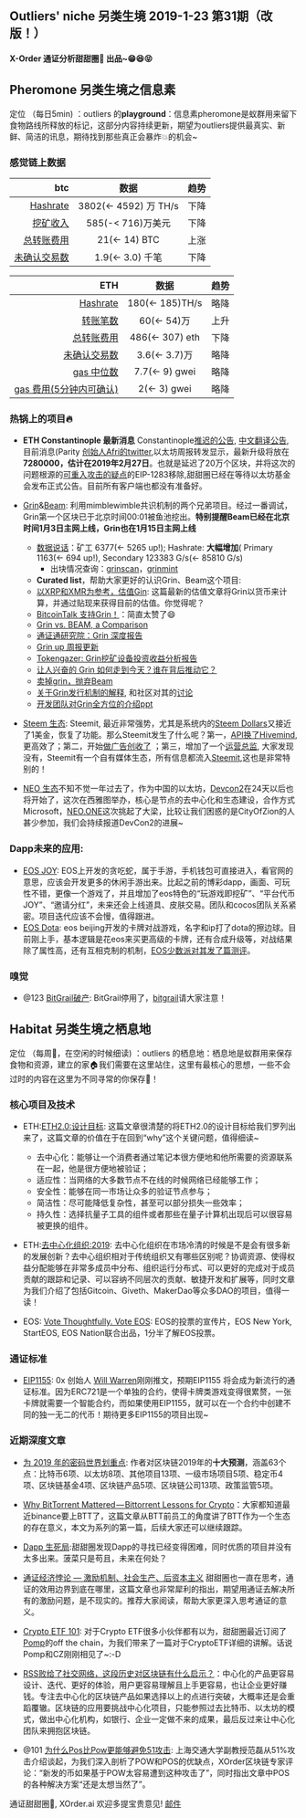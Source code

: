 

## Outliers' niche 另类生境 2019-1-23 第31期（改版！）

#### X-Order 通证分析甜甜圈🍩 出品~😁😆😝 


## Pheromone 另类生境之信息素
定位 （每日5min)  ：outliers 的**playground**：信息素pheromone是蚁群用来留下食物路线所释放的标记，这部分内容持续更新，期望为outliers提供最真实、新鲜、简洁的讯息，期待找到那些真正会暴炸💥的机会~
 
### 感觉链上数据

| btc | 数据 | 趋势|
|---:|:--:|:--|
| [Hashrate](https://www.blockchain.com/charts/hash-rate)| 3802(<- 4592) 万 TH/s| 下降|
| [挖矿收入](https://www.blockchain.com/charts/miners-revenue) | 585(-< 716)万美元 | 下降|
| [总转账费用](https://www.blockchain.com/charts/transaction-fees) | 21(<- 14) BTC | 上涨|
| [未确认交易数](https://www.blockchain.com/zh-cn/btc/unconfirmed-transactions) | 1.9(<- 3.0) 千笔 |下降|


|ETH | 数据 | 趋势|
|--:|:--:|:--:|
|[Hashrate](https://etherscan.io/chart/hashrate)| 180(<- 185)TH/s| 略降|
|[转账笔数](https://etherscan.io/chart/tx)|60(<- 54)万|上升|
|[总转账费用](https://etherscan.io/chart/transactionfee)| 486(<- 307) eth| 下降|
|[未确认交易数](https://etherscan.io/chart/pendingtx)| 3.6(<- 3.7)万 | 略降|
|[gas 中位数](https://ethgasstation.info/)| 7.7(<- 9) gwei | 略降|
|[gas 费用(5分钟内可确认)](https://ethgasstation.info/)| 2(<- 3) gwei | 略降|


### 热锅上的项目🔥
- **ETH Constantinople 最新消息** Constantinople[推迟的公告](https://blog.ethereum.org/2019/01/15/security-alert-ethereum-constantinople-postponement/), [中文翻译公告](https://ethfans.org/posts/security-alert-ethereum-constantinople-postponement), 目前消息(Parity [创始人Afri的twitter](https://twitter.com/5chdn/status/1086285718710816768),以太坊周报转发显示，最新升级将放在**7280000，估计在2019年2月27日**。也就是延迟了20万个区块，并将这次的问题根源的[可重入攻击的疑点](https://medium.com/chainsecurity/constantinople-enables-new-reentrancy-attack-ace4088297d9)的EIP-1283移除,甜甜圈已经在等待以太坊基金会发布正式公告。目前所有客户端也都没有准备好。


- [Grin](https://grin-tech.org/)&[Beam](https://www.beam.mw/): 利用mimblewimble共识机制的两个兄弟项目。经过一番调试，Grin第一个区块已于北京时间00:01被鱼池挖出。**特别提醒Beam已经在北京时间1月3日主网上线，Grin也在1月15日主网上线**
	- [数据说话](https://grinmint.com/pages/index.html)：矿工 6377(<- 5265 up!); Hashrate: **大幅增加**( Primary 1163(<- 694 up!), Secondary 123383 G/s(<- 85810 G/s)  
		- 出块情况查询：[grinscan](http://grinscan.net)，[grinmint](https://grinmint.com/)
	- **Curated list**，帮助大家更好的认识Grin、Beam这个项目: 
	- [以XRP和XMR为参考，估值Gin](https://mp.weixin.qq.com/s/fcxnjN0TWjD4FoK8A1KH4g): 这篇最新的估值文章将Grin以货币来计算，并通过贴现来获得目前的估值。你觉得呢？
	- [BitcoinTalk 支持Grin！](https://bitcointalk.org/index.php?topic=5098450.0)：简直太赞了😄
	- [Grin vs. BEAM, a Comparison](https://tlu.tarilabs.com/protocols/grin-beam-comparison/MainReport.html)
	- [通证通研究院：Grin 深度报告](https://www.chainnews.com/articles/182565597152.htm)
	- [Grin up 周报更新](https://grinnews.substack.com/)
	- [Tokengazer: Grin挖矿设备投资收益分析报告](http://www.tokengazer.com/#/reportDetail?id=64)
	- [让人兴奋的 Grin 如何走到今天？谁在背后推动它？](https://mp.weixin.qq.com/s/1OCmswCxaoo-2BHGEU5KrQ)
	- [卖掉grin，抛弃Beam](https://www.shenliancaijing.com/portal/activity/activedetail.html?id=4366) 
	- [关于Grin发行机制的解释](https://medium.com/@CryptoProfG), 和社区对其的[讨论](https://www.grin-forum.org/t/emmission-rate-of-grin/171)
	- [开发团队对Grin全方位的介绍ppt](https://github.com/mimblewimble/grin-pm/tree/master/presentations/grincon0)


- [Steem 生态](https://steem.com/): Steemit, 最近非常强势，尤其是系统内的[Steem Dollars](https://coinmarketcap.com/currencies/steem-dollars/#charts)又接近了1美金，恢复了功能。那么Steemit发生了什么呢？第一，[API换了Hivemind](https://steemit.com/hivemind/@steemitblog/hivemind-is-live),更高效了；第二，开始[做广告创收了](https://steemit.com/steemit/@steemitblog/testing-ads-on-steemit-com) ；第三，增加了一个[运营总监](https://steemit.com/steemit/@steemitblog/steemit-inc-leadership-changes), 大家发现没有，Steemit有一个自有媒体生态，所有信息都流入[Steemit](https://steemit.com/),这也是非常特别的！

- [NEO 生态](https://neo.org/)不知不觉一年过去了，作为中国的以太坊，[Devcon2](https://devcon.neo.org/)在24天以后也将开始了，这次在西雅图举办，核心是节点的去中心化和生态建设，合作方式Microsoft，[NEO.ONE](https://neo-one.io/)这次挑起了大梁，比较让我们困惑的是CityOfZion的人甚少参加，我们会持续报道DevCon2的进展~ 


### Dapp未来的应用: 
- [EOS JOY](https://www.eosjoy.io?user=runyuwang123): EOS上开发的贪吃蛇，属于手游，手机钱包可直接进入，看官网的意思，应该会开发更多的休闲手游出来。比起之前的博彩dapp，画面、可玩性不错，更像一个游戏了，并且增加了eos特色的“玩游戏即挖矿”、“平台代币JOY”、“邀请分红”，未来还会上线道具、皮肤交易。团队和cocos团队关系紧密。项目迭代应该不会慢，值得跟进。
- [EOS Dota](http://www.eosdota.com/): eos beijing开发的卡牌对战游戏，名字和ip打了dota的擦边球。目前刚上手，基本逻辑是花eos来买更高级的卡牌，还有合成升级等，对战结果除了属性高，还有互相克制的机制，[EOS少数派对其发了篇测评](https://mp.weixin.qq.com/s/nJK_XuVKAaAA7CAHLDRYRQ)。

### 嗅觉
- @123 [BitGrail破产](https://twitter.com/BitGrail/status/991666798583001089?ref_src=twsrc%5Etfw%7Ctwcamp%5Eembeddedtimeline%7Ctwterm%5Eprofile%3ABitGrail%7Ctwcon%5Etimelinechrome&ref_url=https%3A%2F%2Fbitgrail.com%2F): BitGrail停用了，[bitgrail](https://bitgrail.com/)请大家注意！

## Habitat 另类生境之栖息地
定位 （每周🍵，在空闲的时候细读) ：outliers 的栖息地：栖息地是蚁群用来保存食物和资源，建立的家🏠我们需要在这里站住，这里有最核心的思想，一些不会过时的内容在这里为不同寻常的你保存🌲！

### 核心项目及技术
- ETH:[ETH2.0:设计目标](https://media.consensys.net/exploring-the-ethereum-2-0-design-goals-fd2d901b4c01): 这篇文章很清楚的将ETH2.0的设计目标给我们罗列出来了，这篇文章的价值在于在回到“why”这个关键问题，值得细读~
	- 去中心化：能够让一个消费者通过笔记本很方便地和他所需要的资源联系在一起，他是很方便地被验证；
	- 适应性：当网络的大多数节点不在线的时候网络已经能够工作；
	- 安全性：能够在同一市场让众多的验证节点参与；
	- 简洁性：尽可能降低复杂性，甚至可以部分损失一些效率；
	- 持久性：选择抗量子工具的组件或者那些在量子计算机出现后可以很容易被更换的组件。

- ETH:[去中心化组织:2019](https://tokeneconomy.co/why-2019-will-be-the-year-of-the-dao-20f18117e4c1): 去中心化组织在市场冷清的时候是不是会有很多新的发展创新？去中心组织相对于传统组织又有哪些区别呢？协调资源、使得权益分配能够在非常多成员中分布、组织运行分布式、可以更好的完成对于成员贡献的跟踪和记录、可以容纳不同层次的贡献、敏捷开发和扩展等，同时文章为我们介绍了包括Gitcoin、Giveth、MakerDao等众多DAO的项目，值得一读！

- EOS: [Vote Thoughtfully. Vote EOS](https://www.youtube.com/watch?v=LbT9gKyt5Fw&feature=youtu.be): EOS的投票的宣传片，EOS New York, StartEOS, EOS Nation联合出品，1分半了解EOS投票。

### 通证标准
- [EIP1155](https://github.com/ethereum/EIPs/blob/master/EIPS/eip-1155.md): 0x 创始人 [Will Warren](https://twitter.com/willwarren89)刚刚推文，预期EIP1155 将会成为新流行的通证标准。因为ERC721是一个单独的合约，使得卡牌类游戏变得很累赘，一张卡牌就需要一个智能合约，而如果使用EIP1155，就可以在一个合约中创建不同的独一无二的代币！期待更多EIP1155的项目出现~ 

### 近期深度文章
- [为 2019 年的密码世界划重点](https://mp.weixin.qq.com/s/300o6WLxB5kUVFBM9w238g): 作者对区块链2019年的**十大预测**，涵盖63个点：比特币6项、以太坊8项、其他项目13项、一级市场项目5项、稳定币4项、区块链基金4项、区块链产品5项、区块链公司13项、政策监管5项。

- [Why BitTorrent Mattered — Bittorrent Lessons for Crypto](https://medium.com/@simonhmorris/why-bittorrent-mattered-bittorrent-lessons-for-crypto-1-of-4-fa3c6fcef488)：大家都知道最近binance要上BTT了，这篇文章从BTT前员工的角度讲了BTT作为一个生态的存在意义，本文为系列的第一篇，后续大家还可以继续跟踪。
- [Dapp 生死局](https://mp.weixin.qq.com/s/4712wq-7CdH2XFrMWPstzw):甜甜圈发现Dapp的寻找已经变得困难，同时优质的项目并没有太多出来。菠菜只是苟且，未来在何处？

- [通证经济悖论 — 激励机制、社会生产、后资本主义](https://mp.weixin.qq.com/s/wOcyusNbPW6U3zsTND2lpg) 甜甜圈也一直在思考，通证的效用边界到底在哪里，这篇文章也非常犀利的指出，期望用通证去解决所有的激励问题，是不现实的。推荐大家阅读，帮助大家更深入思考通证的意义。

- [Crypto ETF 101](https://offthechain.substack.com/p/crypto-etf-101): 对于Crypto ETF很多小伙伴都有以为，甜甜圈最近订阅了[Pomp](https://twitter.com/APompliano)的off the chain，为我们带来了一篇对于CryptoETF详细的讲解。话说Pomp和CZ刚刚相见了~:-D

- [RSS败给了社交网络，这段历史对区块链有什么启示？](https://orange.xyz/p/307)：中心化的产品更容易设计、迭代、更好的体验，用户更容易理解且上手更容易，也让企业更好赚钱。专注去中心化的区块链产品如果选择以上的点进行突破，大概率还是会重蹈覆辙。区块链的应用要挑战中心化项目，只能参照过去比特币、以太坊的模式，做出中心化机构，如银行、企业一定做不来的成果，最后反过来让中心化团队来拥抱区块链。

- @101 [为什么Pos比Pow更能够避免51攻击](https://m.odaily.com/post/5135670?from=groupmessage&isappinstalled=0): 上海交通大学副教授范磊从51%攻击介绍谈起，为我们深入剖析了POW和POS的优缺点，XOrder区块链专家评论：“新发的币如果基于POW太容易遭到这种攻击了”，同时指出文章中POS的各种解决方案“还是太想当然了”。

通证甜甜圈🍩, XOrder.ai 欢迎多提宝贵意见! [邮件](qchen@xorder.ai)

